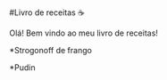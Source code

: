 #Livro de receitas :coffee:

Olá! Bem vindo ao meu livro  de receitas!

*Strogonoff de frango

*Pudin